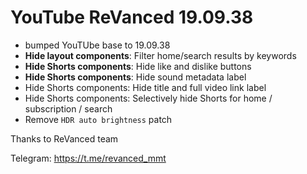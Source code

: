 # YouTube ReVanced 19.09.38
- bumped YouTUbe base to 19.09.38
- **Hide layout components**: Filter home/search results by keywords
- **Hide Shorts components**: Hide like and dislike buttons
- **Hide Shorts components**: Hide sound metadata label
- Hide Shorts components: Hide title and full video link label
- Hide Shorts components: Selectively hide Shorts for home / subscription / search
- Remove `HDR auto brightness` patch

Thanks to ReVanced team

Telegram: https://t.me/revanced_mmt